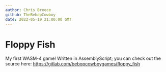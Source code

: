 ```yaml
---
author: Chris Breece
github: TheBebopCowboy
date: 2022-05-19 21:00:00 GMT
---
```


# Floppy Fish

My first WASM-4 game!  Written in AssemblyScript; you can check out the source here:
https://gitlab.com/bebopcowboygames/floppy_fish
